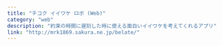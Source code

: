 ```yaml
---
title: "チコク イイワケ ロボ (Web)"
category: "web"
description: "約束の時間に遅刻した時に使える面白いイイワケを考えてくれるアプリ"
link: "http://mrk1869.sakura.ne.jp/belate/"
---
```

